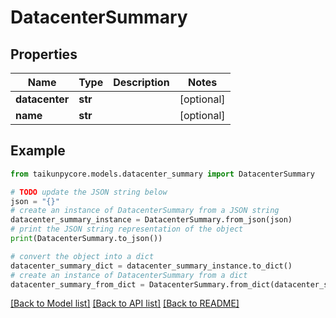 # DatacenterSummary


## Properties

Name | Type | Description | Notes
------------ | ------------- | ------------- | -------------
**datacenter** | **str** |  | [optional] 
**name** | **str** |  | [optional] 

## Example

```python
from taikunpycore.models.datacenter_summary import DatacenterSummary

# TODO update the JSON string below
json = "{}"
# create an instance of DatacenterSummary from a JSON string
datacenter_summary_instance = DatacenterSummary.from_json(json)
# print the JSON string representation of the object
print(DatacenterSummary.to_json())

# convert the object into a dict
datacenter_summary_dict = datacenter_summary_instance.to_dict()
# create an instance of DatacenterSummary from a dict
datacenter_summary_from_dict = DatacenterSummary.from_dict(datacenter_summary_dict)
```
[[Back to Model list]](../README.md#documentation-for-models) [[Back to API list]](../README.md#documentation-for-api-endpoints) [[Back to README]](../README.md)


